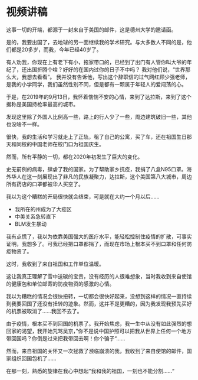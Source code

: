 # 视频讲稿

这事一切的开端，都源于一封来自于美国的邮件，这是德州大学的邀请函。

是的，我要出国了，去地球的另一面继续我的学术研究。与大多数人不同的是，他们都是20多岁，而我，今年已经40岁了。

有人劝我，你现在上有老下有小，拖家带口的，已经到了出门有人管你叫大爷的年纪了，还出国折腾个啥？好好的在国内过你的日子不中吗？ 我对他们说，“世界那么大，我想去看看“。 我并没有告诉他，写出这个辞职信的过气网红顾少强老师，是我的小学同学，我们虽然性别不同，但是都有一颗属于年轻人的爱闯荡的心。

于是，在2019年的9月13日，我怀着惴惴不安的心情，来到了达拉斯，来到了这个据称是美国持枪率最高的城市。

发现这里除了外国人比例高一些，路上的行人少了一些，周边建筑破旧一些，其他也没啥不一样。

很快，我的生活和学习就走上了正轨，租了自己的公寓，买了车，还在祖国生日那天和同校的中国老师在校门口为祖国庆生。

然而，所有平静的一切，都在2020年初发生了巨大的变化。

史无前例的病毒，肆虐了我的国家。为了帮助家乡抗疫，我捐了八盒N95口罩。海外华人在这一刻展现出了非凡的民族凝聚力，达拉斯，这个美国第八大城市，周边所有药店的口罩都被华人买空了。

我以为这个糟糕的开局很快就会结束，可是就在大约一个月以后……

- 我所在的州成为了大疫区
- 中美关系急转直下
- BLM发生暴动

我有点慌了，我以为依靠美国强大的医疗水平，能轻松控制住疫情的扩散，可事实证明，我想多了。可我已经把口罩都捐了，而现在市场上根本买不到口罩和任何防疫物资了。

这时，我收到了来自祖国和工作单位温暖。

这让我真正理解了雪中送碳的宝贵，没有经历的人很难想象，当时我收到来自使馆的健康包和单位邮寄的防疫物资的感激的心情。

我以为糟糕的情况会很快扭转，一切都会很快好起来，没想到这样的情况一直持续到我要回国了还没有扭转的迹象。然而，这并不是更糟的，因为我发现我预先买好的机票被取消了……我回不去了。

由于疫情，根本买不到回国的机票了。我开始焦虑，我一生中从没有如此强烈的想回家的渴望，我开始咒骂吴京，”你不是说中国护照可以把我从世界上任何一个地方带回国吗？你倒是过来把我带回去啊！你个骗子“……

然而，来自祖国的关怀又一次拯救了濒临崩溃的我，我收到了来自使馆的邮件，国家组织回国包机了……

在那一刻，熟悉的旋律在我心中想起”我和我的祖国，一刻也不能分割……“






